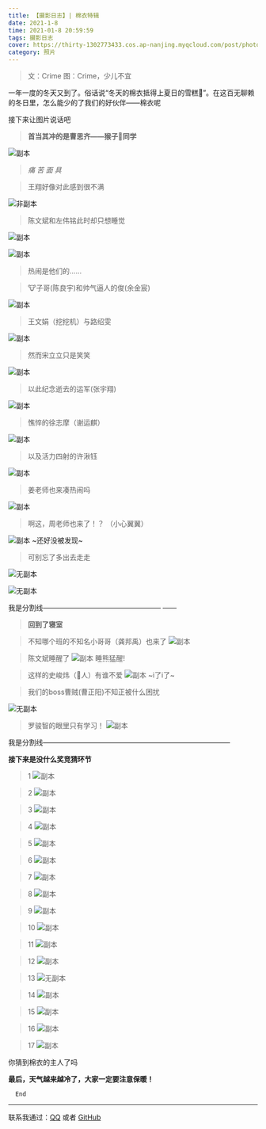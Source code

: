 ```yaml
---
title: 【摄影日志】| 棉衣特辑
date: 2021-1-8
time: 2021-01-8 20:59:59
tags: 摄影日志
cover: https://thirty-1302773433.cos.ap-nanjing.myqcloud.com/post/photo-diary/mianyi-tujian/DSC_4786%20-%20%E5%89%AF%E6%9C%AC.JPG
category: 照片
---
```


> 文：Crime 
> 图：Crime，少儿不宜


一年一度的冬天又到了。俗话说“冬天的棉衣抵得上夏日的雪糕🍦”。在这百无聊赖的冬日里，怎么能少的了我们的好伙伴——棉衣呢



接下来让图片说话吧


>**首当其冲的是曹思齐——猴子🐒同学**

![副本](https://thirty-1302773433.cos.ap-nanjing.myqcloud.com/post/photo-diary/mianyi-tujian/DSC_4718%20-%20%E5%89%AF%E6%9C%AC.JPG)
   >   *痛    苦     面     具*

>王翔好像对此感到很不满

![非副本](https://thirty-1302773433.cos.ap-nanjing.myqcloud.com/post/photo-diary/mianyi-tujian/DSC_5032.JPG)



>陈文斌和左伟铭此时却只想睡觉

![副本](https://thirty-1302773433.cos.ap-nanjing.myqcloud.com/post/photo-diary/mianyi-tujian/DSC_5221.JPG)

![副本](https://thirty-1302773433.cos.ap-nanjing.myqcloud.com/post/photo-diary/mianyi-tujian/DSC_4664%20-%20%E5%89%AF%E6%9C%AC.JPG)
>热闹是他们的……

>🐮子哥(陈良宇)和帅气逼人的俊(余金宸)

![副本](https://thirty-1302773433.cos.ap-nanjing.myqcloud.com/post/photo-diary/mianyi-tujian/DSC_4085%20-%20%E5%89%AF%E6%9C%AC.JPG)


>王文娟（挖挖机）与路绍雯

![副本](https://thirty-1302773433.cos.ap-nanjing.myqcloud.com/post/photo-diary/mianyi-tujian/DSC_4877%20-%20%E5%89%AF%E6%9C%AC.JPG)

>然而宋立立只是笑笑

![副本](https://thirty-1302773433.cos.ap-nanjing.myqcloud.com/post/photo-diary/mianyi-tujian/DSC_3974%20-%20%E5%89%AF%E6%9C%AC.JPG)

>以此纪念逝去的运军(张宇翔)

![副本](https://thirty-1302773433.cos.ap-nanjing.myqcloud.com/post/photo-diary/mianyi-tujian/DSC_4741%20-%20%E5%89%AF%E6%9C%AC.JPG)


>憔悴的徐志摩（谢运麒）

![副本](https://thirty-1302773433.cos.ap-nanjing.myqcloud.com/post/photo-diary/mianyi-tujian/DSC_3975%20-%20%E5%89%AF%E6%9C%AC.JPG)

>以及活力四射的许湫钰

![副本](https://thirty-1302773433.cos.ap-nanjing.myqcloud.com/post/photo-diary/mianyi-tujian/DSC_4001%20-%20%E5%89%AF%E6%9C%AC.JPG)

>姜老师也来凑热闹吗

![副本](https://thirty-1302773433.cos.ap-nanjing.myqcloud.com/post/photo-diary/mianyi-tujian/DSC_4830%20-%20%E5%89%AF%E6%9C%AC.JPG)

>啊这，周老师也来了！？
>（小心翼翼）

![副本](https://thirty-1302773433.cos.ap-nanjing.myqcloud.com/post/photo-diary/mianyi-tujian/DSC_4127%20-%20%E5%89%AF%E6%9C%AC.JPG)
~还好没被发现~

>可别忘了多出去走走

![无副本](https://thirty-1302773433.cos.ap-nanjing.myqcloud.com/post/photo-diary/mianyi-tujian/DSC_7005.JPG)


![无副本](https://thirty-1302773433.cos.ap-nanjing.myqcloud.com/post/photo-diary/mianyi-tujian/DSC_7006.JPG)


我是分割线—————————————————
——
>**回到了寝室**


>不知哪个班的不知名小哥哥（龚邦禹）也来了
![副本](https://thirty-1302773433.cos.ap-nanjing.myqcloud.com/post/photo-diary/mianyi-tujian/DSC_3895%20-%20%E5%89%AF%E6%9C%AC.JPG)

>陈文斌睡醒了
![副本](https://thirty-1302773433.cos.ap-nanjing.myqcloud.com/post/photo-diary/mianyi-tujian/DSC_3893%20-%20%E5%89%AF%E6%9C%AC.JPG)
>睡熊猛醒!

>这样的史峻炜（💩人）有谁不爱
![副本](https://thirty-1302773433.cos.ap-nanjing.myqcloud.com/post/photo-diary/mianyi-tujian/DSC_3901%20-%20%E5%89%AF%E6%9C%AC.JPG)
~i了i了~


>我们的boss曹贼(曹正阳)不知正被什么困扰

![无副本](https://thirty-1302773433.cos.ap-nanjing.myqcloud.com/post/photo-diary/mianyi-tujian/DSC_5440.JPG)

>罗骏智的眼里只有学习！
 ![副本](https://thirty-1302773433.cos.ap-nanjing.myqcloud.com/post/photo-diary/mianyi-tujian/DSC_5120%20-%20%E5%89%AF%E6%9C%AC.JPG)


  我是分割线———————————————————————————

 **接下来是没什么奖竞猜环节**


>1
![副本](https://thirty-1302773433.cos.ap-nanjing.myqcloud.com/post/photo-diary/mianyi-tujian/DSC_4767%20-%20%E5%89%AF%E6%9C%AC.JPG)

>2
![副本](https://thirty-1302773433.cos.ap-nanjing.myqcloud.com/post/photo-diary/mianyi-tujian/DSC_4904%20-%20%E5%89%AF%E6%9C%AC.JPG)


>3
![副本](https://thirty-1302773433.cos.ap-nanjing.myqcloud.com/post/photo-diary/mianyi-tujian/DSC_4779%20-%20%E5%89%AF%E6%9C%AC.JPG)


>4
![副本](https://thirty-1302773433.cos.ap-nanjing.myqcloud.com/post/photo-diary/mianyi-tujian/DSC_4906%20-%20%E5%89%AF%E6%9C%AC.JPG)


>5
![副本](https://thirty-1302773433.cos.ap-nanjing.myqcloud.com/post/photo-diary/mianyi-tujian/DSC_4786%20-%20%E5%89%AF%E6%9C%AC.JPG)


>6
![副本](https://thirty-1302773433.cos.ap-nanjing.myqcloud.com/post/photo-diary/mianyi-tujian/DSC_4909.JPG)


>7
![副本](https://thirty-1302773433.cos.ap-nanjing.myqcloud.com/post/photo-diary/mianyi-tujian/DSC_4905%20-%20%E5%89%AF%E6%9C%AC.JPG)


>8
![副本](https://thirty-1302773433.cos.ap-nanjing.myqcloud.com/post/photo-diary/mianyi-tujian/DSC_4769%20-%20%E5%89%AF%E6%9C%AC.JPG)


>9
![副本](https://thirty-1302773433.cos.ap-nanjing.myqcloud.com/post/photo-diary/mianyi-tujian/DSC_6196.JPG)

>10
![副本](https://thirty-1302773433.cos.ap-nanjing.myqcloud.com/post/photo-diary/mianyi-tujian/DSC_5220.JPG)

>11
![副本](https://thirty-1302773433.cos.ap-nanjing.myqcloud.com/post/photo-diary/mianyi-tujian/DSC_4898%20-%20%E5%89%AF%E6%9C%AC.JPG)

>12
![副本](https://thirty-1302773433.cos.ap-nanjing.myqcloud.com/post/photo-diary/mianyi-tujian/DSC_4899%20-%20%E5%89%AF%E6%9C%AC.JPG)


>13
![无副本](https://thirty-1302773433.cos.ap-nanjing.myqcloud.com/post/photo-diary/mianyi-tujian/DSC_4619.JPG)

>14
![副本](https://thirty-1302773433.cos.ap-nanjing.myqcloud.com/post/photo-diary/mianyi-tujian/DSC_4773%20-%20%E5%89%AF%E6%9C%AC.JPG)



>15
![副本](https://thirty-1302773433.cos.ap-nanjing.myqcloud.com/post/photo-diary/mianyi-tujian/DSC_4812%20-%20%E5%89%AF%E6%9C%AC.JPG)

>16
![副本](https://thirty-1302773433.cos.ap-nanjing.myqcloud.com/post/photo-diary/mianyi-tujian/DSC_5225.JPG)

>17
![副本](https://thirty-1302773433.cos.ap-nanjing.myqcloud.com/post/photo-diary/mianyi-tujian/DSC_6187.JPG)



你猜到棉衣的主人了吗




**最后，天气越来越冷了，大家一定要注意保暖！**





      End










----------------------------------------------------------------------------------------------------------------------------------------------------------------------------------------------------------------






联系我通过：[QQ](https://thirty-1302773433.cos.ap-nanjing.myqcloud.com/QQ%E5%9B%BE%E7%89%8720201108125321.png) 或者 [GitHub](https://github.com)  
